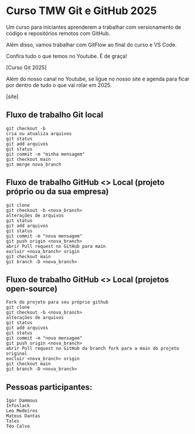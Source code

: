 # Curso TMW Git e GitHub 2025

Um curso para iniciantes aprenderem a trabalhar com versionamento de código e repositórios remotos com GitHub. 

Além disso, vamos trabalhar com GitFlow ao final do curso e VS Code. 

Confira tudo o que temos no Youtube. É de graça! 

[Curso Git 2025]

Além do nosso canal no Youtube, se ligue no nosso site e agenda para ficar por dentro de tudo o que vai rolar em 2025. 

[site]

## Fluxo de trabalho Git local

    git checkout -b
    cria ou atualiza arquivos
    git status
    git add arquivos
    git status
    git commit -m "minha mensagem"
    git checkout main
    git merge nova_branch

## Fluxo de trabalho GitHub <> Local (projeto próprio ou da sua empresa)

    git clone
    git checkout -b <nova_branch>
    alterações de arquivos
    git status
    git add arquivos
    git status
    git commit -m "nova mensagem"
    git push origin <nova_branch>
    abrir Pull request no GitHub para main
    excluir <nova_branch> origin
    git checkout main
    git branch -D <nova_branch>

## Fluxo de trabalho GitHub <> Local (projetos open-source)

    Fork do projeto para seu próprio github
    git clone
    git checkout -b <nova_branch>
    alterações de arquivos
    git status
    git add arquivos
    git status
    git commit -m "nova mensagem"
    git push origin <nova_branch>
    abrir Pull request no GitHub da branch fork para a main do projeto original
    excluir <nova_branch> origin
    git checkout main
    git branch -D <nova_branch>

## Pessoas participantes:

    Igor Dammous
    Infoslack
    Leo Medeiros
    Mateus Dantas
    Tales
    Téo Calvo
